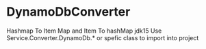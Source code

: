 # DynamoDbConverter
Hashmap To Item Map and Item To hashMap jdk15
Use Service.Converter.DynamoDb.*  or spefic class to import into project
